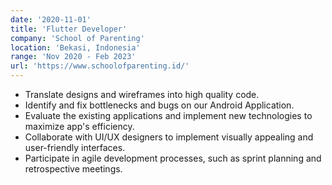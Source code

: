 ```yaml
---
date: '2020-11-01'
title: 'Flutter Developer'
company: 'School of Parenting'
location: 'Bekasi, Indonesia'
range: 'Nov 2020 - Feb 2023'
url: 'https://www.schoolofparenting.id/'
---
```


- Translate designs and wireframes into high quality code.
- Identify and fix bottlenecks and bugs on our Android Application.
- Evaluate the existing applications and implement new technologies to maximize app's efficiency.
- Collaborate with UI/UX designers to implement visually appealing and user-friendly interfaces.
- Participate in agile development processes, such as sprint planning and retrospective meetings.
